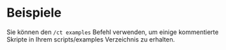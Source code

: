 # Beispiele

Sie können den `/ct examples` Befehl verwenden, um einige kommentierte Skripte in Ihrem scripts/examples Verzeichnis zu erhalten.
